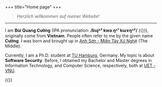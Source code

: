 +++
title="Home page"
+++

> *Herzlich willkommen auf meiner Website!*

---

I am **Bùi Quang Cường** (IPA pronunciation: **/ɓujᴬ² kwaːŋᴬ¹ kɯɤŋᴬ²/** {{<inline-audio audio-src="/media/audios/bui_quang_cuong.mp3" icon-src="/imgs/speaker.svg">}}), originally come from **Vietnam**. People often refer to me by the given name **Cường**. I was born and brought up in [Anh Sơn - ](https://www.youtube.com/watch?v=aEQ8Bn6TUdQ)[Miền Tây Xứ Nghệ](https://www.youtube.com/watch?v=gnRnloNXuHQ) (The Middle).

Currently, I am a Ph.D. student at [TU Hamburg](https://www.tuhh.de), Germany. My topic is about **Software Security**. Before, I obtained my Bachelor and Master degrees in Information Technology, and Computer Science, respectively, both at [UET - VNU](https://uet.vnu.edu.vn).

{{<inline-audio-script>}}